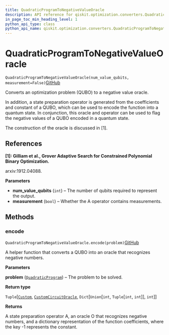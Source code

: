 ```yaml
---
title: QuadraticProgramToNegativeValueOracle
description: API reference for qiskit.optimization.converters.QuadraticProgramToNegativeValueOracle
in_page_toc_min_heading_level: 1
python_api_type: class
python_api_name: qiskit.optimization.converters.QuadraticProgramToNegativeValueOracle
---
```


# QuadraticProgramToNegativeValueOracle

<span id="qiskit.optimization.converters.QuadraticProgramToNegativeValueOracle" />

`QuadraticProgramToNegativeValueOracle(num_value_qubits, measurement=False)`[GitHub](https://github.com/qiskit-community/qiskit-aqua/tree/0.7.3/qiskit/optimization/converters/quadratic_program_to_negative_value_oracle.py "view source code")

Converts an optimization problem (QUBO) to a negative value oracle.

In addition, a state preparation operator is generated from the coefficients and constant of a QUBO, which can be used to encode the function into a quantum state. In conjunction, this oracle and operator can be used to flag the negative values of a QUBO encoded in a quantum state.

The construction of the oracle is discussed in \[1].

## References

**\[1]: Gilliam et al., Grover Adaptive Search for Constrained Polynomial Binary Optimization.**

arxiv:1912.04088.

**Parameters**

*   **num\_value\_qubits** (`int`) – The number of qubits required to represent the output.
*   **measurement** (`bool`) – Whether the A operator contains measurements.

## Methods

### encode

<span id="qiskit.optimization.converters.QuadraticProgramToNegativeValueOracle.encode" />

`QuadraticProgramToNegativeValueOracle.encode(problem)`[GitHub](https://github.com/qiskit-community/qiskit-aqua/tree/0.7.3/qiskit/optimization/converters/quadratic_program_to_negative_value_oracle.py "view source code")

A helper function that converts a QUBO into an oracle that recognizes negative numbers.

**Parameters**

**problem** ([`QuadraticProgram`](qiskit.optimization.problems.QuadraticProgram "qiskit.optimization.problems.quadratic_program.QuadraticProgram")) – The problem to be solved.

**Return type**

`Tuple`\[[`Custom`](qiskit.aqua.components.initial_states.Custom "qiskit.aqua.components.initial_states.custom.Custom"), [`CustomCircuitOracle`](qiskit.aqua.components.oracles.CustomCircuitOracle "qiskit.aqua.components.oracles.custom_circuit_oracle.CustomCircuitOracle"), `Dict`\[`Union`\[`int`, `Tuple`\[`int`, `int`]], `int`]]

**Returns**

A state preparation operator A, an oracle O that recognizes negative numbers, and a dictionary representation of the function coefficients, where the key -1 represents the constant.

